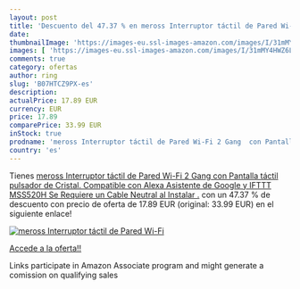 ```yaml
---
layout: post
title: 'Descuento del 47.37 % en meross Interruptor táctil de Pared Wi-Fi'
date: 
thumbnailImage: 'https://images-eu.ssl-images-amazon.com/images/I/31mMY4HWZ6L._SL200_.jpg'
images: [ 'https://images-eu.ssl-images-amazon.com/images/I/31mMY4HWZ6L._SL200_.jpg' ]
comments: true
category: ofertas
author: ring
slug: 'B07HTCZ9PX-es'
description:
actualPrice: 17.89 EUR
currency: EUR
price: 17.89
comparePrice: 33.99 EUR
inStock: true
prodname: 'meross Interruptor táctil de Pared Wi-Fi 2 Gang  con Pantalla táctil  pulsador de Cristal. Compatible con Alexa  Asistente de Google y IFTTT MSS520H  Se Requiere un Cable Neutral al Instalar .'
country: 'es'
---
```


Tienes [meross Interruptor táctil de Pared Wi-Fi 2 Gang  con Pantalla táctil  pulsador de Cristal. Compatible con Alexa  Asistente de Google y IFTTT MSS520H  Se Requiere un Cable Neutral al Instalar .](https://www.amazon.es/dp/B07HTCZ9PX/?tag=tolees-21) con un 47.37 % de descuento con precio de oferta de 17.89 EUR (original: 33.99 EUR) en el siguiente enlace!

[![meross Interruptor táctil de Pared Wi-Fi](https://images-eu.ssl-images-amazon.com/images/I/31mMY4HWZ6L._SL200_.jpg)](https://www.amazon.es/dp/B07HTCZ9PX/?tag=tolees-21)

[Accede a la oferta!!](https://www.amazon.es/dp/B07HTCZ9PX/?tag=tolees-21)

Links participate in Amazon Associate program and might generate a comission on qualifying sales


